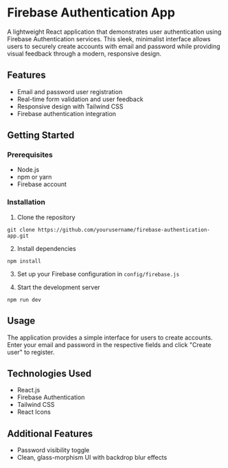 # Firebase Authentication App

A lightweight React application that demonstrates user authentication using Firebase Authentication services. This sleek, minimalist interface allows users to securely create accounts with email and password while providing visual feedback through a modern, responsive design.

## Features

- Email and password user registration
- Real-time form validation and user feedback
- Responsive design with Tailwind CSS
- Firebase authentication integration

## Getting Started

### Prerequisites

- Node.js
- npm or yarn
- Firebase account

### Installation

1. Clone the repository

```
git clone https://github.com/yourusername/firebase-authentication-app.git
```

2. Install dependencies

```
npm install
```

3. Set up your Firebase configuration in `config/firebase.js`

4. Start the development server

```
npm run dev
```

## Usage

The application provides a simple interface for users to create accounts. Enter your email and password in the respective fields and click "Create user" to register.

## Technologies Used

- React.js
- Firebase Authentication
- Tailwind CSS
- React Icons

## Additional Features

- Password visibility toggle
- Clean, glass-morphism UI with backdrop blur effects
